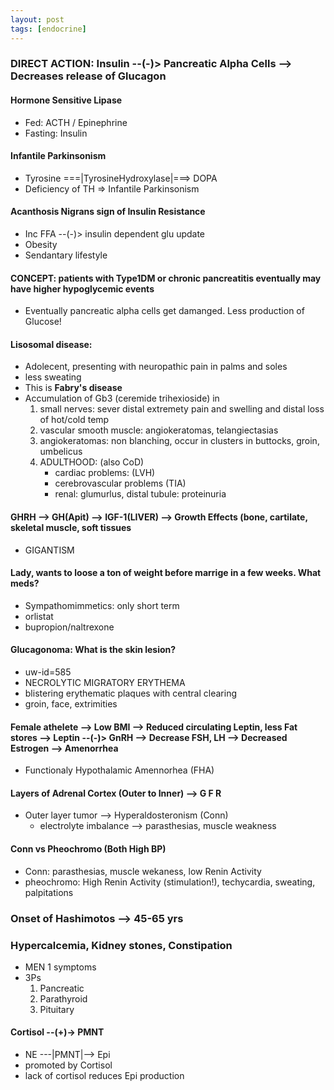 ```yaml
---
layout: post
tags: [endocrine]
---
```





### DIRECT ACTION: __Insulin__ --(-)> Pancreatic Alpha Cells --> Decreases release of Glucagon 


#### Hormone Sensitive Lipase 

- Fed: ACTH / Epinephrine
- Fasting: Insulin


#### Infantile Parkinsonism

- Tyrosine ===|TyrosineHydroxylase|===> DOPA 
- Deficiency of TH => Infantile Parkinsonism

#### Acanthosis Nigrans sign of Insulin Resistance

- Inc FFA --(-)> insulin dependent glu update
- Obesity
- Sendantary lifestyle

#### CONCEPT: patients with Type1DM or chronic pancreatitis eventually may have higher __hypoglycemic__ events

- Eventually pancreatic alpha cells get damanged. Less production of Glucose!

#### Lisosomal disease:

- Adolecent, presenting with neuropathic pain in palms and soles
- less sweating
- This is __Fabry's disease__
- Accumulation of Gb3 (ceremide trihexioside) in
    1. small nerves: sever distal extremety pain and swelling and distal loss of hot/cold temp
    2. vascular smooth muscle: angiokeratomas, telangiectasias
    3. angiokeratomas: non blanching, occur in clusters in buttocks, groin, umbelicus
    4. ADULTHOOD:  (also CoD)
        - cardiac problems: (LVH)
        - cerebrovascular problems (TIA)
        - renal: glumurlus, distal tubule: proteinuria


#### GHRH --> GH(Apit) --> IGF-1(LIVER) --> Growth Effects (bone, cartilate, skeletal muscle, soft tissues

- GIGANTISM

#### Lady, wants to loose a ton of weight before marrige in a few weeks. What meds?

- Sympathomimmetics: only short term
- orlistat
- bupropion/naltrexone


#### Glucagonoma: What is the skin lesion?

- uw-id=585
- NECROLYTIC MIGRATORY ERYTHEMA
- blistering erythematic plaques with central clearing
- groin, face, extrimities

#### Female athelete --> Low BMI --> Reduced circulating Leptin, less Fat stores --> Leptin --(-)> GnRH --> Decrease FSH, LH --> Decreased Estrogen --> Amenorrhea

- Functionaly Hypothalamic Amennorhea (FHA)

#### Layers of Adrenal Cortex (Outer to Inner) --> G F R 

- Outer layer tumor --> Hyperaldosteronism (Conn)
    - electrolyte imbalance --> parasthesias, muscle weakness

#### Conn vs Pheochromo (Both High BP)

- Conn: parasthesias, muscle wekaness, low Renin Activity
- pheochromo: High Renin Activity (stimulation!), techycardia, sweating, palpitations

### Onset of Hashimotos --> 45-65 yrs

### Hypercalcemia, Kidney stones, Constipation

- MEN 1 symptoms
- 3Ps
    1. Pancreatic
    2. Parathyroid
    3. Pituitary

#### Cortisol --(+)-> PMNT

- NE ---|PMNT|--> Epi 
- promoted by Cortisol
- lack of cortisol reduces Epi production




